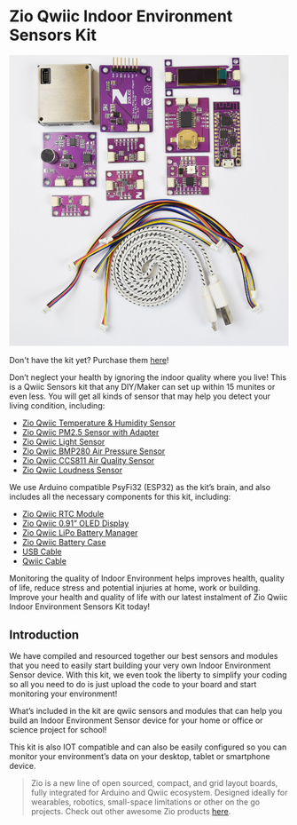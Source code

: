 # Zio Qwiic Indoor Environment Sensors Kit
![](IESK-Kit.jpg)

Don't have the kit yet? Purchase them [here](https://www.smart-prototyping.com/Zio-Qwiic-Indoor-Environment-Sensor-Kit)!

Don’t neglect your health by ignoring the indoor quality where you live! This is a Qwiic Sensors kit that any DIY/Maker can set up within 15 munites or even less. You will get all kinds of sensor that may help you detect your living condition, including:

- [Zio Qwiic Temperature & Humidity Sensor](https://www.smart-prototyping.com/Zio-Qwiic-Temperature-Humidity-Sensor-SHT31)
- [Zio Qwiic PM2.5 Sensor with Adapter](https://www.smart-prototyping.com/Zio-Qwiic-PM-Air-Quality-Sensor-and-Adapter-Board)
- [Zio Qwiic Light Sensor](https://www.smart-prototyping.com/Zio-Qwiic-Light-Sensor-TSL2561)
- [Zio Qwiic BMP280 Air Pressure Sensor](https://www.smart-prototyping.com/Zio-Qwiic-Air-Pressure-Sensor-BMP280)
- [Zio Qwiic CCS811 Air Quality Sensor](https://www.smart-prototyping.com/Zio-Qwiic-Air-Quality-Sensor-CCS811)
- [Zio Qwiic Loudness Sensor](https://www.smart-prototyping.com/Zio-Qwiic-Loudness-Sensor-I2C)


We use  Arduino compatible PsyFi32 (ESP32) as the kit’s brain, and also includes all the necessary components for this kit, including:

- [Zio Qwiic RTC Module](https://www.smart-prototyping.com/Zio-Qwiic-RTC-module-DS3231)
- [Zio Qwiic 0.91” OLED Display](https://www.smart-prototyping.com/Zuino-XS-PsyFi32.html)
- [Zio Qwiic LiPo Battery Manager](https://www.smart-prototyping.com/Zio-OLED-Display-0-91-in-128-32-Qwiic.html)
- [Zio Qwiic Battery Case](https://www.smart-prototyping.com/Zio-Qwiic-Hub.html)
- [USB Cable](https://www.smart-prototyping.com/5pcs-Micro-USB-Cable)
- [Qwiic Cable](https://www.smart-prototyping.com/Qwiic-200mm-Cable-10pcs)


Monitoring the quality of Indoor Environment helps improves health, quality of life, reduce stress and potential injuries at home, work or building. Improve your health and quality of life with our latest instalment of Zio Qwiic Indoor Environment Sensors Kit today!


## Introduction

We have compiled and resourced together our best sensors and modules that you need to easily start building your very own Indoor Environment Sensor device. With this kit, we even took the liberty to simplify your coding so all you need to do is just upload the code to your board and start monitoring your environment!

 

What’s included in the kit are qwiic sensors and modules that can help you build an Indoor Environment Sensor device for your home or office or science project for school! 

 

This kit is also IOT compatible and can also be easily configured so you can monitor your environment’s data on your desktop, tablet or smartphone device.




> Zio is a new line of open sourced, compact, and grid layout boards, fully integrated for Arduino and Qwiic ecosystem. Designed ideally for wearables, robotics, small-space limitations or other on the go projects. Check out other awesome Zio products [here](https://www.smart-prototyping.com/Zio).

